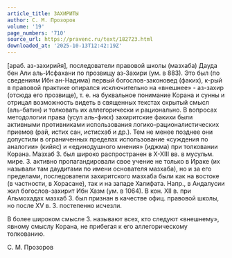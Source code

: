 ```yaml
---
article_title: ЗАХИРИТЫ
author: С. М. Прозоров
volume: '19'
page_numbers: '710'
source_url: https://pravenc.ru/text/182723.html
downloaded_at: '2025-10-13T12:42:19Z'
---
```


[араб. аз-захирийя], последователи правовой школы (мазхаба) Дауда бен Али аль-Исфахани по прозвищу аз-Захири (ум. в 883). Это был (по сведениям Ибн ан-Надима) первый богослов-законовед (факих), к-рый в правовой практике опирался исключительно на «внешнее» - аз-захир (отсюда его прозвище), т. е. на буквальное понимание Корана и сунны и отрицал возможность видеть в священных текстах скрытый смысл (аль-батин) и толковать их аллегорически и рационально. В вопросах методологии права (усул аль-фикх) захиритские факихи были активными противниками использования логико-рационалистических приемов (рай, истих сан, истисхаб и др.). Тем не менее позднее они допустили в ограниченных пределах использование «суждения по аналогии» (кийяс) и «единодушного мнения» (иджма) при толковании Корана. Мазхаб З. был широко распространен в X-XIII вв. в мусульм. мире. З. активно пропагандировали свое учение не только в Ираке (их называли там даудитами по имени основателя мазхаба), но и за его пределами, последователи захиритского мазхаба были как на востоке (в частности, в Хорасане), так и на западе Халифата. Напр., в Андалусии жил богослов-захирит Ибн Хазм (ум. в 1064). В кон. XII в. при Альмохадах мазхаб З. был признан в качестве офиц. правовой школы, но после XV в. З. постепенно исчезли.

В более широком смысле З. называют всех, кто следуют «внешнему», явному смыслу Корана, не прибегая к его аллегорическому толкованию.

С. М. Прозоров

